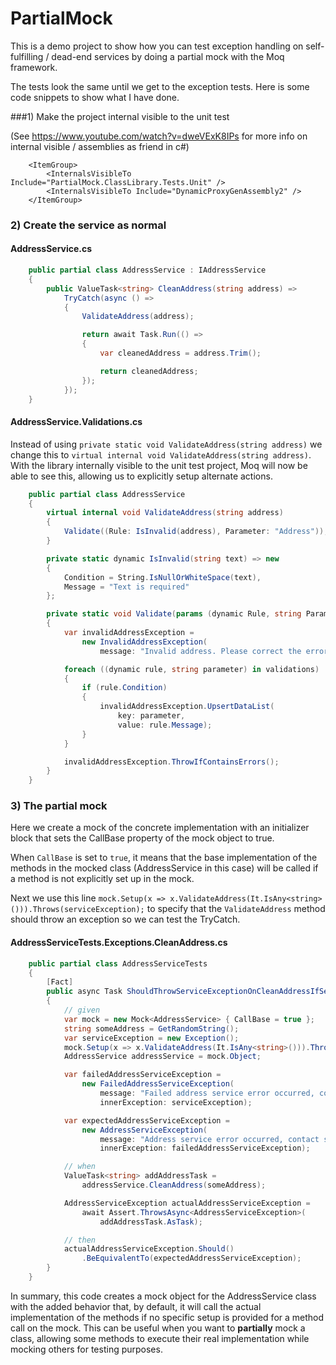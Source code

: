 # PartialMock

This is a demo project to show how you can test exception handling on self-fulfilling / dead-end services by doing a partial mock with the Moq framework.

The tests look the same until we get to the exception tests.  Here is some code snippets to show what I have done.

###1) Make the project internal visible to the unit test

(See https://www.youtube.com/watch?v=dweVExK8IPs for more info on internal visible / assemblies as friend in c#)

```
	<ItemGroup>
		<InternalsVisibleTo Include="PartialMock.ClassLibrary.Tests.Unit" />
		<InternalsVisibleTo Include="DynamicProxyGenAssembly2" />
	</ItemGroup>
```
### 2) Create the service as normal
#### AddressService.cs
```cs
    public partial class AddressService : IAddressService
    {
        public ValueTask<string> CleanAddress(string address) =>
            TryCatch(async () =>
            {
                ValidateAddress(address);

                return await Task.Run(() =>
                {
                    var cleanedAddress = address.Trim();

                    return cleanedAddress;
                });
            });
    }
```

#### AddressService.Validations.cs   

Instead of using `private static void ValidateAddress(string address)` we change this to `virtual internal void ValidateAddress(string address)`.  With the library internally visible to the unit test project, Moq will now be able to see this, allowing us to explicitly setup alternate actions.

```cs
    public partial class AddressService
    {
        virtual internal void ValidateAddress(string address)
        {
            Validate((Rule: IsInvalid(address), Parameter: "Address"));
        }

        private static dynamic IsInvalid(string text) => new
        {
            Condition = String.IsNullOrWhiteSpace(text),
            Message = "Text is required"
        };

        private static void Validate(params (dynamic Rule, string Parameter)[] validations)
        {
            var invalidAddressException =
                new InvalidAddressException(
                    message: "Invalid address. Please correct the errors and try again.");

            foreach ((dynamic rule, string parameter) in validations)
            {
                if (rule.Condition)
                {
                    invalidAddressException.UpsertDataList(
                        key: parameter,
                        value: rule.Message);
                }
            }

            invalidAddressException.ThrowIfContainsErrors();
        }
    }
```

### 3) The partial mock

Here we create a mock of the concrete implementation with an initializer block that sets the CallBase property of the mock object to true. 

When `CallBase` is set to `true`, it means that the base implementation of the methods in the mocked class (AddressService in this case) will be called if a method is not explicitly set up in the mock.

Next we use this line `mock.Setup(x => x.ValidateAddress(It.IsAny<string>())).Throws(serviceException);` to specify that the `ValidateAddress` method should throw an exception so we can test the TryCatch.

#### AddressServiceTests.Exceptions.CleanAddress.cs
```cs
    public partial class AddressServiceTests
    {
        [Fact]
        public async Task ShouldThrowServiceExceptionOnCleanAddressIfServiceErrorOccursAndLogItAsync()
        {
            // given
            var mock = new Mock<AddressService> { CallBase = true };
            string someAddress = GetRandomString();
            var serviceException = new Exception();
            mock.Setup(x => x.ValidateAddress(It.IsAny<string>())).Throws(serviceException);
            AddressService addressService = mock.Object;

            var failedAddressServiceException =
                new FailedAddressServiceException(
                    message: "Failed address service error occurred, contact support.",
                    innerException: serviceException);

            var expectedAddressServiceException =
                new AddressServiceException(
                    message: "Address service error occurred, contact support.",
                    innerException: failedAddressServiceException);

            // when
            ValueTask<string> addAddressTask =
                addressService.CleanAddress(someAddress);

            AddressServiceException actualAddressServiceException =
                await Assert.ThrowsAsync<AddressServiceException>(
                    addAddressTask.AsTask);

            // then
            actualAddressServiceException.Should()
                .BeEquivalentTo(expectedAddressServiceException);
        }
    }
```

In summary, this code creates a mock object for the AddressService class with the added behavior that, by default, it will call the actual implementation of the methods if no specific setup is provided for a method call on the mock. This can be useful when you want to **partially** mock a class, allowing some methods to execute their real implementation while mocking others for testing purposes.
